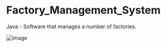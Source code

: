 # Factory_Management_System
Java - Software that manages a number of factories.

![image](https://user-images.githubusercontent.com/54721790/219959042-b1aadd32-b2ea-4319-a62e-659371e4f7c7.png)

